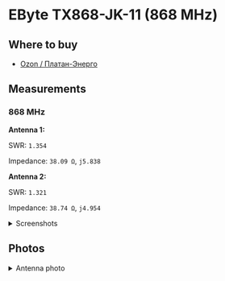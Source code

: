 # EByte TX868-JK-11 (868 MHz)

## Where to buy

- [Ozon / Платан-Энерго](https://www.ozon.ru/product/tx868-jk-11-antenna-868mgts-2-5dbi-50om-20vt-sma-j-11sm-2235739151/)

## Measurements

### 868 MHz

**Antenna 1:**

SWR: `1.354`

Impedance: `38.09 Ω`, `j5.838`

**Antenna 2:**

SWR: `1.321`

Impedance: `38.74 Ω`, `j4.954`

<details>
<summary>Screenshots</summary>

![Measurement at 868 MHz - Antenna 1](images/01_antenna_1.png)

![Measurement at 868 MHz - Antenna 2](images/02_antenna_2.png)

</details>

## Photos

<details>
<summary>Antenna photo</summary>

![photo](images/00_photo.jpg)

</details>
